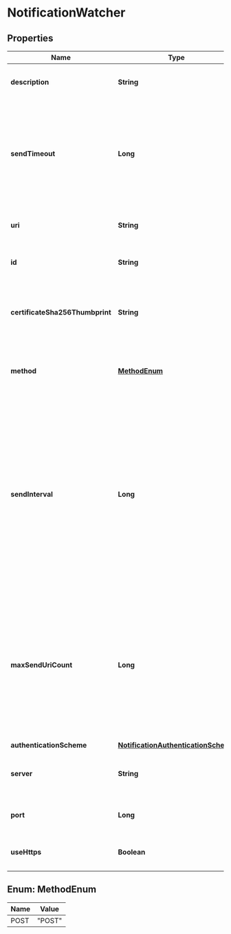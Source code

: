# NotificationWatcher

## Properties
Name | Type | Description | Notes
------------ | ------------- | ------------- | -------------
**description** | **String** | Optional description that can be associated with this NotificationWatcher. |  [optional]
**sendTimeout** | **Long** | Optional time duration (in seconds) to specify request timeout to notification watcher. If the send reaches the timeout, will try to send refresh_needed as true in the next time interval. The default value is 30 seconds. |  [optional]
**uri** | **String** | URI notification requests should be made on the specified server. | 
**id** | **String** | System generated identifier to identify a notification watcher uniquely.  |  [optional]
**certificateSha256Thumbprint** | **String** | Contains the hex-encoded SHA256 thumbprint of the HTTPS certificate. It must be specified if use_https is set to true. |  [optional]
**method** | [**MethodEnum**](#MethodEnum) | Type of method notification requests should be made on the specified server. The value must be set to POST. | 
**sendInterval** | **Long** | Optional time interval (in seconds) for which notification URIs will be accumulated. At the end of the time interval the accumulated notification URIs will be sent to this NotificationWatcher in the form of zero (nothing accumulated) or more notification requests as soon as possible. If it is not specified, the NotificationWatcher should expected to receive notifications at any time. |  [optional]
**maxSendUriCount** | **Long** | If the number of notification URIs accumulated in specified send_interval exceeds max_send_uri_count, then multiple notification requests (each with max_send_uri_count or less number of notification URIs) will be sent to this NotificationWatcher. The default value is 5000. |  [optional]
**authenticationScheme** | [**NotificationAuthenticationScheme**](NotificationAuthenticationScheme.md) |  | 
**server** | **String** | IP address or fully qualified domain name of the partner/customer watcher. | 
**port** | **Long** | Optional integer port value to specify a non-standard HTTP or HTTPS port. |  [optional]
**useHttps** | **Boolean** | Optional field, when set to true indicates REST API server should use HTTPS. |  [optional]

<a name="MethodEnum"></a>
## Enum: MethodEnum
Name | Value
---- | -----
POST | &quot;POST&quot;
